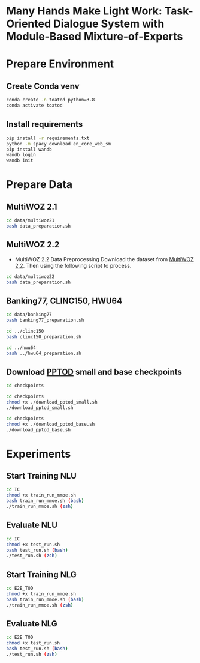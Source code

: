 # Many Hands Make Light Work: Task-Oriented Dialogue System with Module-Based Mixture-of-Experts


# Prepare Environment

## Create Conda venv
```bash
conda create -n toatod python=3.8
conda activate toatod
```

## Install requirements
```bash
pip install -r requirements.txt
python -m spacy download en_core_web_sm
pip install wandb
wandb login
wandb init
```
# Prepare Data

## MultiWOZ 2.1
```bash
cd data/multiwoz21
bash data_preparation.sh
```
## MultiWOZ 2.2
- MultiWOZ 2.2 Data Preprocessing
Download the dataset from [MultiWOZ 2.2](https://github.com/budzianowski/multiwoz/tree/master/data/MultiWOZ_2.2). Then using the following script to process.
```bash
cd data/multiwoz22
bash data_preparation.sh
```
## Banking77, CLINC150, HWU64
```bash
cd data/banking77
bash banking77_preparation.sh

cd ../clinc150
bash clinc150_preparation.sh

cd ../hwu64
bash ../hwu64_preparation.sh
```

## Download [PPTOD](https://github.com/awslabs/pptod/tree/main) small and base checkpoints
```bash
cd checkpoints

cd checkpoints
chmod +x ./download_pptod_small.sh
./download_pptod_small.sh

cd checkpoints
chmod +x ./download_pptod_base.sh
./download_pptod_base.sh
```

# Experiments
## Start Training NLU
```bash
cd IC
chmod +x train_run_mmoe.sh
bash train_run_mmoe.sh (bash)
./train_run_mmoe.sh (zsh)
```

## Evaluate NLU
```bash
cd IC
chmod +x test_run.sh
bash test_run.sh (bash)
./test_run.sh (zsh)
```

## Start Training NLG
```bash
cd E2E_TOD
chmod +x train_run_mmoe.sh
bash train_run_mmoe.sh (bash)
./train_run_mmoe.sh (zsh)
```

## Evaluate NLG
```bash
cd E2E_TOD
chmod +x test_run.sh
bash test_run.sh (bash)
./test_run.sh (zsh)
```